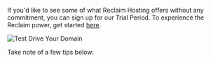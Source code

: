 If you'd like to see some of what Reclaim Hosting offers without any commitment, you can sign up for our Trial Period. To experience the Reclaim power, get started [here](http://reclaim.host/). 

![Test Drive Your Domain](http://i1071.photobucket.com/albums/u516/Brumface/Screen%20Shot%202015-08-08%20at%2011.19.33%20AM_zps3yh4g6ap.png)

Take note of a few tips below: 